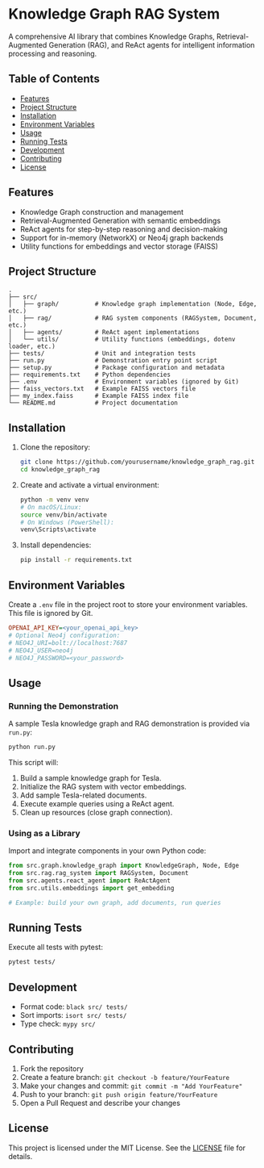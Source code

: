 # Knowledge Graph RAG System

A comprehensive AI library that combines Knowledge Graphs, Retrieval-Augmented Generation (RAG), and ReAct agents for intelligent information processing and reasoning.

## Table of Contents

- [Features](#features)
- [Project Structure](#project-structure)
- [Installation](#installation)
- [Environment Variables](#environment-variables)
- [Usage](#usage)
- [Running Tests](#running-tests)
- [Development](#development)
- [Contributing](#contributing)
- [License](#license)

## Features

- Knowledge Graph construction and management
- Retrieval-Augmented Generation with semantic embeddings
- ReAct agents for step-by-step reasoning and decision-making
- Support for in-memory (NetworkX) or Neo4j graph backends
- Utility functions for embeddings and vector storage (FAISS)

## Project Structure

```
.
├── src/
│   ├── graph/          # Knowledge graph implementation (Node, Edge, etc.)
│   ├── rag/            # RAG system components (RAGSystem, Document, etc.)
│   ├── agents/         # ReAct agent implementations
│   └── utils/          # Utility functions (embeddings, dotenv loader, etc.)
├── tests/              # Unit and integration tests
├── run.py              # Demonstration entry point script
├── setup.py            # Package configuration and metadata
├── requirements.txt    # Python dependencies
├── .env                # Environment variables (ignored by Git)
├── faiss_vectors.txt   # Example FAISS vectors file
├── my_index.faiss      # Example FAISS index file
└── README.md           # Project documentation
```

## Installation

1. Clone the repository:
   ```bash
   git clone https://github.com/yourusername/knowledge_graph_rag.git
   cd knowledge_graph_rag
   ```

2. Create and activate a virtual environment:
   ```bash
   python -m venv venv
   # On macOS/Linux:
   source venv/bin/activate
   # On Windows (PowerShell):
   venv\Scripts\activate
   ```

3. Install dependencies:
   ```bash
   pip install -r requirements.txt
   ```

## Environment Variables

Create a `.env` file in the project root to store your environment variables. This file is ignored by Git.

```ini
OPENAI_API_KEY=<your_openai_api_key>
# Optional Neo4j configuration:
# NEO4J_URI=bolt://localhost:7687
# NEO4J_USER=neo4j
# NEO4J_PASSWORD=<your_password>
```

## Usage

### Running the Demonstration

A sample Tesla knowledge graph and RAG demonstration is provided via `run.py`:

```bash
python run.py
```

This script will:
1. Build a sample knowledge graph for Tesla.
2. Initialize the RAG system with vector embeddings.
3. Add sample Tesla-related documents.
4. Execute example queries using a ReAct agent.
5. Clean up resources (close graph connection).

### Using as a Library

Import and integrate components in your own Python code:

```python
from src.graph.knowledge_graph import KnowledgeGraph, Node, Edge
from src.rag.rag_system import RAGSystem, Document
from src.agents.react_agent import ReActAgent
from src.utils.embeddings import get_embedding

# Example: build your own graph, add documents, run queries
```

## Running Tests

Execute all tests with pytest:

```bash
pytest tests/
```

## Development

- Format code: `black src/ tests/`
- Sort imports: `isort src/ tests/`
- Type check: `mypy src/`

## Contributing

1. Fork the repository
2. Create a feature branch: `git checkout -b feature/YourFeature`
3. Make your changes and commit: `git commit -m "Add YourFeature"`
4. Push to your branch: `git push origin feature/YourFeature`
5. Open a Pull Request and describe your changes

## License

This project is licensed under the MIT License. See the [LICENSE](LICENSE) file for details. 